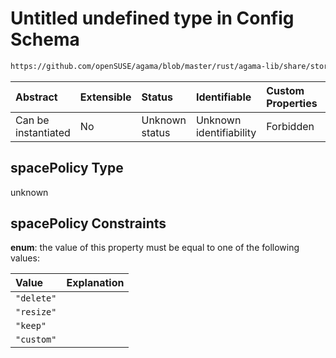 # Untitled undefined type in Config Schema

```txt
https://github.com/openSUSE/agama/blob/master/rust/agama-lib/share/storage.model.schema.json#/$defs/drive/properties/spacePolicy
```



| Abstract            | Extensible | Status         | Identifiable            | Custom Properties | Additional Properties | Access Restrictions | Defined In                                                                      |
| :------------------ | :--------- | :------------- | :---------------------- | :---------------- | :-------------------- | :------------------ | :------------------------------------------------------------------------------ |
| Can be instantiated | No         | Unknown status | Unknown identifiability | Forbidden         | Allowed               | none                | [storage.model.schema.json\*](storage.model.schema.json "open original schema") |

## spacePolicy Type

unknown

## spacePolicy Constraints

**enum**: the value of this property must be equal to one of the following values:

| Value      | Explanation |
| :--------- | :---------- |
| `"delete"` |             |
| `"resize"` |             |
| `"keep"`   |             |
| `"custom"` |             |
